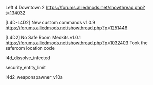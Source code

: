 Left 4 Downtown 2
https://forums.alliedmods.net/showthread.php?t=134032

[L4D-L4D2] New custom commands v1.0.9
https://forums.alliedmods.net/showthread.php?p=1251446

[L4D2] No Safe Room Medkits v1.0.1
https://forums.alliedmods.net/showthread.php?p=1032403
Took the saferoom location code

l4d_dissolve_infected

security_entity_limit

l4d2_weaponspawner_v10a